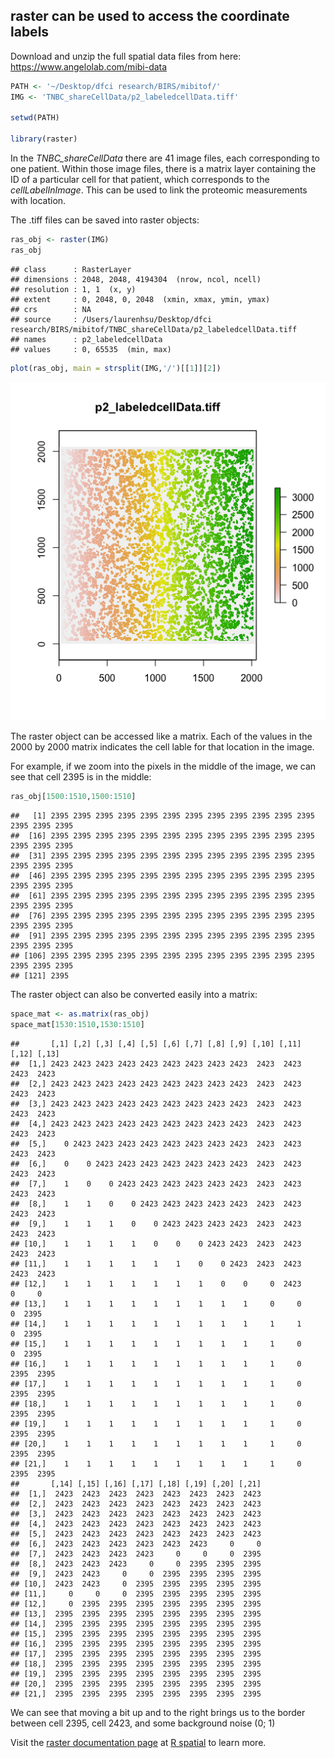 raster can be used to access the coordinate labels
--------------------------------------------------

Download and unzip the full spatial data files from here:
<a href="https://www.angelolab.com/mibi-data" class="uri">https://www.angelolab.com/mibi-data</a>

``` r
PATH <- '~/Desktop/dfci research/BIRS/mibitof/'
IMG <- 'TNBC_shareCellData/p2_labeledcellData.tiff'

setwd(PATH)

library(raster)
```

In the *TNBC\_shareCellData* there are 41 image files, each
corresponding to one patient. Within those image files, there is a
matrix layer containing the ID of a particular cell for that patient,
which corresponds to the *cellLabelInImage*. This can be used to link the 
proteomic measurements with location.

The .tiff files can be saved into raster objects:

``` r
ras_obj <- raster(IMG)
ras_obj
```

    ## class      : RasterLayer 
    ## dimensions : 2048, 2048, 4194304  (nrow, ncol, ncell)
    ## resolution : 1, 1  (x, y)
    ## extent     : 0, 2048, 0, 2048  (xmin, xmax, ymin, ymax)
    ## crs        : NA 
    ## source     : /Users/laurenhsu/Desktop/dfci research/BIRS/mibitof/TNBC_shareCellData/p2_labeledcellData.tiff 
    ## names      : p2_labeledcellData 
    ## values     : 0, 65535  (min, max)

``` r
plot(ras_obj, main = strsplit(IMG,'/')[[1]][2])
```

![](raster_img_ex.png)

The raster object can be accessed like a matrix. Each of the values in
the 2000 by 2000 matrix indicates the cell lable for that location in
the image.

For example, if we zoom into the pixels in the middle of the image, we
can see that cell 2395 is in the middle:

``` r
ras_obj[1500:1510,1500:1510]
```

    ##   [1] 2395 2395 2395 2395 2395 2395 2395 2395 2395 2395 2395 2395 2395 2395 2395
    ##  [16] 2395 2395 2395 2395 2395 2395 2395 2395 2395 2395 2395 2395 2395 2395 2395
    ##  [31] 2395 2395 2395 2395 2395 2395 2395 2395 2395 2395 2395 2395 2395 2395 2395
    ##  [46] 2395 2395 2395 2395 2395 2395 2395 2395 2395 2395 2395 2395 2395 2395 2395
    ##  [61] 2395 2395 2395 2395 2395 2395 2395 2395 2395 2395 2395 2395 2395 2395 2395
    ##  [76] 2395 2395 2395 2395 2395 2395 2395 2395 2395 2395 2395 2395 2395 2395 2395
    ##  [91] 2395 2395 2395 2395 2395 2395 2395 2395 2395 2395 2395 2395 2395 2395 2395
    ## [106] 2395 2395 2395 2395 2395 2395 2395 2395 2395 2395 2395 2395 2395 2395 2395
    ## [121] 2395

The raster object can also be converted easily into a matrix:

``` r
space_mat <- as.matrix(ras_obj)
space_mat[1530:1510,1530:1510]
```

    ##       [,1] [,2] [,3] [,4] [,5] [,6] [,7] [,8] [,9] [,10] [,11] [,12] [,13]
    ##  [1,] 2423 2423 2423 2423 2423 2423 2423 2423 2423  2423  2423  2423  2423
    ##  [2,] 2423 2423 2423 2423 2423 2423 2423 2423 2423  2423  2423  2423  2423
    ##  [3,] 2423 2423 2423 2423 2423 2423 2423 2423 2423  2423  2423  2423  2423
    ##  [4,] 2423 2423 2423 2423 2423 2423 2423 2423 2423  2423  2423  2423  2423
    ##  [5,]    0 2423 2423 2423 2423 2423 2423 2423 2423  2423  2423  2423  2423
    ##  [6,]    0    0 2423 2423 2423 2423 2423 2423 2423  2423  2423  2423  2423
    ##  [7,]    1    0    0 2423 2423 2423 2423 2423 2423  2423  2423  2423  2423
    ##  [8,]    1    1    0    0 2423 2423 2423 2423 2423  2423  2423  2423  2423
    ##  [9,]    1    1    1    0    0 2423 2423 2423 2423  2423  2423  2423  2423
    ## [10,]    1    1    1    1    0    0    0 2423 2423  2423  2423  2423  2423
    ## [11,]    1    1    1    1    1    1    0    0 2423  2423  2423  2423  2423
    ## [12,]    1    1    1    1    1    1    1    0    0     0  2423     0     0
    ## [13,]    1    1    1    1    1    1    1    1    1     0     0     0  2395
    ## [14,]    1    1    1    1    1    1    1    1    1     1     1     0  2395
    ## [15,]    1    1    1    1    1    1    1    1    1     1     0     0  2395
    ## [16,]    1    1    1    1    1    1    1    1    1     1     0  2395  2395
    ## [17,]    1    1    1    1    1    1    1    1    1     1     0  2395  2395
    ## [18,]    1    1    1    1    1    1    1    1    1     1     0  2395  2395
    ## [19,]    1    1    1    1    1    1    1    1    1     1     0  2395  2395
    ## [20,]    1    1    1    1    1    1    1    1    1     1     0  2395  2395
    ## [21,]    1    1    1    1    1    1    1    1    1     1     0  2395  2395
    ##       [,14] [,15] [,16] [,17] [,18] [,19] [,20] [,21]
    ##  [1,]  2423  2423  2423  2423  2423  2423  2423  2423
    ##  [2,]  2423  2423  2423  2423  2423  2423  2423  2423
    ##  [3,]  2423  2423  2423  2423  2423  2423  2423  2423
    ##  [4,]  2423  2423  2423  2423  2423  2423  2423  2423
    ##  [5,]  2423  2423  2423  2423  2423  2423  2423  2423
    ##  [6,]  2423  2423  2423  2423  2423  2423     0     0
    ##  [7,]  2423  2423  2423  2423     0     0     0  2395
    ##  [8,]  2423  2423  2423     0     0  2395  2395  2395
    ##  [9,]  2423  2423     0     0  2395  2395  2395  2395
    ## [10,]  2423  2423     0  2395  2395  2395  2395  2395
    ## [11,]     0     0     0  2395  2395  2395  2395  2395
    ## [12,]     0  2395  2395  2395  2395  2395  2395  2395
    ## [13,]  2395  2395  2395  2395  2395  2395  2395  2395
    ## [14,]  2395  2395  2395  2395  2395  2395  2395  2395
    ## [15,]  2395  2395  2395  2395  2395  2395  2395  2395
    ## [16,]  2395  2395  2395  2395  2395  2395  2395  2395
    ## [17,]  2395  2395  2395  2395  2395  2395  2395  2395
    ## [18,]  2395  2395  2395  2395  2395  2395  2395  2395
    ## [19,]  2395  2395  2395  2395  2395  2395  2395  2395
    ## [20,]  2395  2395  2395  2395  2395  2395  2395  2395
    ## [21,]  2395  2395  2395  2395  2395  2395  2395  2395

We can see that moving a bit up and to the right brings us to the border
between cell 2395, cell 2423, and some background noise (0; 1)

Visit the [raster documentation page](https://rspatial.org/raster/spatial/8-rastermanip.html) at [R spatial](https://rspatial.org/raster/) to learn more.
